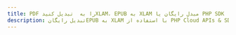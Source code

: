 ---title: PDF را به  تبدیل کنیدXLAM، EPUB به XLAM مبدل رایگان یا PHP SDKdescription: تبدیل رایگانEPUB به XLAM با استفاده از PHP Cloud APIs & SDK همچنین اسناد PDF را در Cloud ایجاد، ویرایش و رندر کنید.---